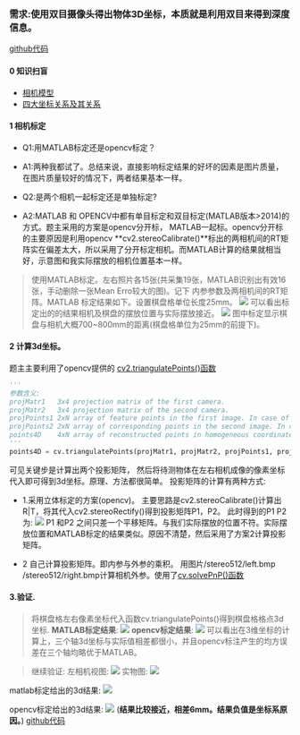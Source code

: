 ### 需求:使用双目摄像头得出物体3D坐标，本质就是利用双目来得到深度信息。
[github代码](https://github.com/mengban/StereoCamera-DistanceMeasurement/tree/master/code)

#### 0 知识扫盲
- [相机模型](https://docs.opencv.org/4.1.0/d9/d0c/group__calib3d.html)
- [四大坐标关系及其关系](https://blog.csdn.net/waeceo/article/details/50580607)


#### 1 相机标定
- Q1:用MATLAB标定还是opencv标定？
- A1:两种我都试了。总结来说，直接影响标定结果的好坏的因素是图片质量，在图片质量较好的情况下，两者结果基本一样。

- Q2:是两个相机一起标定还是单独标定?
- A2:MATLAB 和 OPENCV中都有单目标定和双目标定(MATLAB版本>2014)的方式。题主采用的方案是opencv分开标， MATLAB一起标。opencv分开标的主要原因是利用opencv **cv2.stereoCalibrate()**标出的两相机间的RT矩阵实在偏差太大，所以采用了分开标定相机。而MATLAB计算的结果就相当好，示意图和我实际摆放的相机位置基本一样。

> 使用MATLAB标定。左右照片各15张(共采集19张，MATLAB识别出有效16张，手动删除一张Mean Erro较大的图)。记下 内参参数及两相机间的RT矩阵。MATLAB 标定结果如下。设置棋盘格单位长度25mm。
![](https://raw.githubusercontent.com/mengban/ImageHosting/master/cnblog/matlab1.png)
可以看出标定出的的结果相机及棋盘的摆放位置与实际摆放接近。
![](https://raw.githubusercontent.com/mengban/ImageHosting/master/cnblog/matlab2.png)
图中标定显示棋盘与相机大概700~800mm的距离(棋盘格单位为25mm的前提下)。
#### 2 计算3d坐标。
题主主要利用了opencv提供的
[cv2.triangulatePoints()函数](https://docs.opencv.org/4.1.0/d9/d0c/group__calib3d.html#gad3fc9a0c82b08df034234979960b778c)

``` python
'''
参数含义:
projMatr1	3x4 projection matrix of the first camera.
projMatr2	3x4 projection matrix of the second camera.
projPoints1	2xN array of feature points in the first image. In case of c++ version it can be also a vector of feature points or two-channel matrix of size 1xN or Nx1.
projPoints2	2xN array of corresponding points in the second image. In case of c++ version it can be also a vector of feature points or two-channel matrix of size 1xN or Nx1.
points4D	4xN array of reconstructed points in homogeneous coordinates.
'''
points4D = cv.triangulatePoints(projMatr1, projMatr2, projPoints1, projPoints2[, points4D])


```

可见关键步是计算出两个投影矩阵， 然后将待测物体在左右相机成像的像素坐标代入即可得到3d坐标。原理、方法都很简单。
投影矩阵的计算有两种方式:
- 1.采用立体标定的方案(opencv)。
主要思路是cv2.stereoCalibrate()计算出R|T，将其代入cv2.stereoRectify()得到投影矩阵P1，P2。
此时得到的P1 P2为:
![](https://raw.githubusercontent.com/mengban/ImageHosting/master/cnblog/P1P2.png)
P1 和P2 之间只差一个平移矩阵。与我们实际摆放的位置不符。实际摆放位置和MATLAB标定的结果类似。原因不清楚，然后采用了方案2计算投影矩阵。

- 2 自己计算投影矩阵。即内参与外参的乘积。
用图片/stereo512/left.bmp /stereo512/right.bmp计算相机外参。使用了[cv.solvePnP()函数](https://docs.opencv.org/4.1.0/d9/d0c/group__calib3d.html#ga549c2075fac14829ff4a58bc931c033d)

#### 3.验证.
>将棋盘格左右像素坐标代入函数cv.triangulatePoints()得到棋盘格格点3d坐标.
**MATLAB标定结果**:
![](https://raw.githubusercontent.com/mengban/ImageHosting/master/cnblog/p3d.png)
**opencv标定结果**:
![](https://raw.githubusercontent.com/mengban/ImageHosting/master/cnblog/p3d-opencv.png)
可以看出在3维坐标的计算上，三个轴3d坐标与实际值相差都很小，并且opencv标注产生的均方误差在三个轴均略优于MATLAB。

>继续验证:
左相机视图:
![](https://raw.githubusercontent.com/mengban/ImageHosting/master/cnblog/%E8%B7%9D%E7%A6%BB%E7%A4%BA%E6%84%8F%E5%9B%BE1.png)
实物图:
![](https://raw.githubusercontent.com/mengban/ImageHosting/master/cnblog/%E8%B7%9D%E7%A6%BB%E7%A4%BA%E6%84%8F%E5%9B%BE2.png)

matlab标定给出的3d结果:
![](https://raw.githubusercontent.com/mengban/ImageHosting/master/cnblog/%E8%B7%9D%E7%A6%BB%E7%A4%BA%E6%84%8F%E5%9B%BE-mat.png)

opencv标定给出的3d结果:
![](https://raw.githubusercontent.com/mengban/ImageHosting/master/cnblog/%E8%B7%9D%E7%A6%BB%E7%A4%BA%E6%84%8F%E5%9B%BE-opencv.png)
(**结果比较接近，相差6mm。结果负值是坐标系原因。**)
[github代码](https://github.com/mengban/StereoCamera-DistanceMeasurement/tree/master/code)




